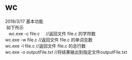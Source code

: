 # wc
2018/3/17
  基本功能</br> 
  如下所示 </br> 
    wc.exe -c file.c     //返回文件 file.c 的字符数</br> 
    wc.exe -w file.c     //返回文件 file.c 的单词总数</br> 
    wc.exe -l file.c     //返回文件 file.c 的总行数</br> 
    wc.exe -o outputFile.txt     //将结果输出到指定文件outputFile.txt
